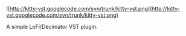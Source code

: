 ![http://kitty-vst.googlecode.com/svn/trunk/kitty-vst.png](http://kitty-vst.googlecode.com/svn/trunk/kitty-vst.png)

A simple LoFi/Decimator VST plugin.